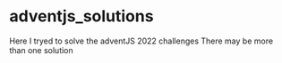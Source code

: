 # adventjs_solutions

Here I tryed to solve the adventJS 2022 challenges
There may be more than one solution
